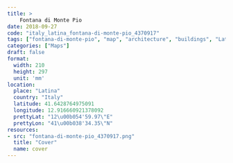 ```yaml
---
title: > 
    Fontana di Monte Pio
date: 2018-09-27
code: "italy_latina_fontana-di-monte-pio_4370917"
tags: ["fontana-di-monte-pio", "map", "architecture", "buildings", "Latina", "Italy"]
categories: ["Maps"]
draft: false
format:
  width: 210
  height: 297
  unit: 'mm'
location:
  place: "Latina"
  country: "Italy"
  latitude: 41.6428764975091
  longitude: 12.916660921378092
  prettyLat: "12\u00b054'59.97\"E"
  prettyLon: "41\u00b038'34.35\"N"
resources:
- src: "fontana-di-monte-pio_4370917.png"
  title: "Cover"
  name: cover
---
```


